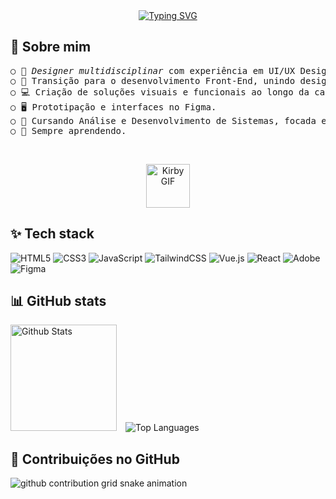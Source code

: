<div align="center">
 <a href="https://git.io/typing-svg"><img src="https://readme-typing-svg.demolab.com?font=Fira+Code&weight=300&size=20&duration=2000&pause=1000&color=9CCFD8&center=true&vCenter=true&width=465&height=50&lines=Oi%C3%AA!%F0%9F%91%8B%F0%9F%8F%BC+Sou+a+Luana.;%C3%89+um+prazer+t%C3%AA-lo(a)+aqui." alt="Typing SVG" /></a>
</div>



## 🌠 Sobre mim

<pre>○ 💼 <i>Designer multidisciplinar</i> com experiência em UI/UX Design.
○ 🚀 Transição para o desenvolvimento Front-End, unindo design e programação.
○ 💻 Criação de soluções visuais e funcionais ao longo da carreira.
○ 🖥️ Prototipação e interfaces no Figma.
○ 📖 Cursando Análise e Desenvolvimento de Sistemas, focada em programação.
○ 🌱 Sempre aprendendo.</pre>
<br/>
<p align="center">
    <img src="https://media.tenor.com/SRDuFks8igEAAAAj/kirby.gif" alt="Kirby GIF" width="70"></p>

## ✨ Tech stack
![HTML5](https://img.shields.io/badge/html5-%23E34F26.svg?style=for-the-badge&logo=html5&logoColor=white) ![CSS3](https://img.shields.io/badge/css3-%231572B6.svg?style=for-the-badge&logo=css3&logoColor=white) ![JavaScript](https://img.shields.io/badge/javascript-%23323330.svg?style=for-the-badge&logo=javascript&logoColor=%23F7DF1E) ![TailwindCSS](https://img.shields.io/badge/tailwindcss-%2338B2AC.svg?style=for-the-badge&logo=tailwind-css&logoColor=white) ![Vue.js](https://img.shields.io/badge/vue.js-%2335495e.svg?style=for-the-badge&logo=vuedotjs&logoColor=%234FC08D) ![React](https://img.shields.io/badge/react-%2320232a.svg?style=for-the-badge&logo=react&logoColor=%2361DAFB) ![Adobe](https://img.shields.io/badge/adobe-%23FF0000.svg?style=for-the-badge&logo=adobe&logoColor=white) ![Figma](https://img.shields.io/badge/figma-%23F24E1E.svg?style=for-the-badge&logo=figma&logoColor=white)



## 📊 GitHub stats

<div align="center">
  <p align="left">
    <img 
      alt="Github Stats" 
      height="170" 
      style="margin-right: 10px;" 
      src="https://github-readme-stats.vercel.app/api?username=luloulu-lab&theme=rose_pine&hide_border=true&include_all_commits=false&count_private=false" 
    />
    <img 
      alt="Top Languages"  
      src="https://github-readme-stats.vercel.app/api/top-langs/?username=luloulu-lab&theme=rose_pine&hide_border=true" 
    />
  </p>
</div>


## 🐍 Contribuições no GitHub

<picture align="center">
  <source media="(prefers-color-scheme: dark)" srcset="https://raw.githubusercontent.com/luloulu-lab/luloulu-lab/output/github-contribution-grid-snake-dark.svg">
  <source media="(prefers-color-scheme: light)" srcset="https://raw.githubusercontent.com/luloulu-lab/luloulu-lab/output/github-contribution-grid-snake-dark.svg">
  <img align="center" alt="github contribution grid snake animation" src="https://raw.githubusercontent.com/mari4souza/luloulu-lab/output/github-contribution-grid-snake.svg">
</picture>
